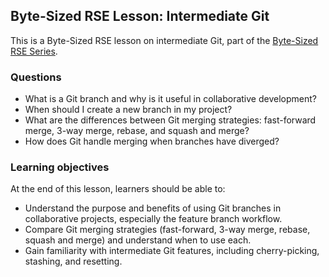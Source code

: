 ## Byte-Sized RSE Lesson: Intermediate Git

This is a Byte-Sized RSE lesson on intermediate Git, part of the [Byte-Sized RSE Series](https://github.com/carpentries-incubator/byte-sized-rse-overview/tree/main).

### Questions

- What is a Git branch and why is it useful in collaborative development?
- When should I create a new branch in my project?
- What are the differences between Git merging strategies: fast-forward merge, 3-way merge, rebase, and squash and merge?
- How does Git handle merging when branches have diverged?

### Learning objectives

At the end of this lesson, learners should be able to:

- Understand the purpose and benefits of using Git branches in collaborative projects, especially the feature branch workflow.
- Compare Git merging strategies (fast-forward, 3-way merge, rebase, squash and merge) and understand when to use each.
- Gain familiarity with intermediate Git features, including cherry-picking, stashing, and resetting.